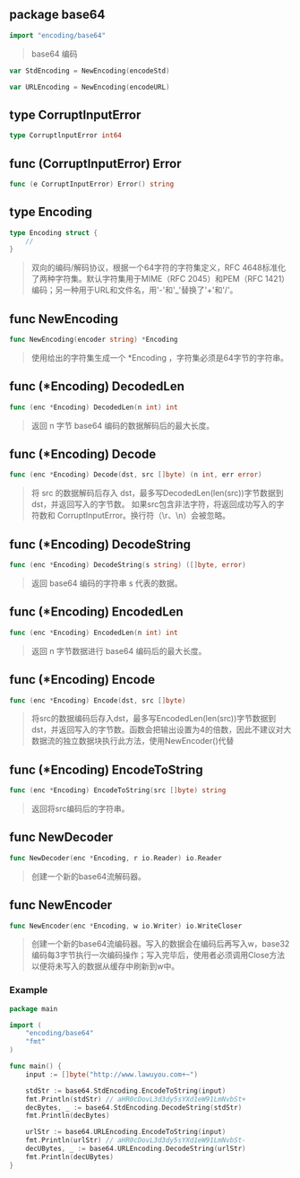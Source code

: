 ## package base64
```go
import "encoding/base64"
```
> base64 编码

```go
var StdEncoding = NewEncoding(encodeStd)

var URLEncoding = NewEncoding(encodeURL)
```

## type CorruptlnputError
```go
type CorruptlnputError int64
```

## func (CorruptInputError) Error
```go
func (e CorruptInputError) Error() string
```

## type Encoding
```go
type Encoding struct {
	//
}
```
> 双向的编码/解码协议，根据一个64字符的字符集定义，RFC 4648标准化了两种字符集。默认字符集用于MIME（RFC 2045）和PEM（RFC 1421）编码；另一种用于URL和文件名，用'-'和'_'替换了'+'和'/'。

## func NewEncoding
```go
func NewEncoding(encoder string) *Encoding
```
> 使用给出的字符集生成一个 *Encoding ，字符集必须是64字节的字符串。

## func (*Encoding) DecodedLen
```go
func (enc *Encoding) DecodedLen(n int) int
```
> 返回 n 字节 base64 编码的数据解码后的最大长度。

## func (*Encoding) Decode
```go
func (enc *Encoding) Decode(dst, src []byte) (n int, err error)
```
> 将 src 的数据解码后存入 dst，最多写DecodedLen(len(src))字节数据到 dst，并返回写入的字节数。 如果src包含非法字符，将返回成功写入的字符数和 CorruptInputError。换行符（\r、\n）会被忽略。

## func (*Encoding) DecodeString
```go
func (enc *Encoding) DecodeString(s string) ([]byte, error)
```
> 返回 base64 编码的字符串 s 代表的数据。

## func (*Encoding) EncodedLen
```go
func (enc *Encoding) EncodedLen(n int) int
```
> 返回 n 字节数据进行 base64 编码后的最大长度。

## func (*Encoding) Encode 
```go
func (enc *Encoding) Encode(dst, src []byte)
```
> 将src的数据编码后存入dst，最多写EncodedLen(len(src))字节数据到dst，并返回写入的字节数。函数会把输出设置为4的倍数，因此不建议对大数据流的独立数据块执行此方法，使用NewEncoder()代替

## func (*Encoding) EncodeToString
```go
func (enc *Encoding) EncodeToString(src []byte) string
```
> 返回将src编码后的字符串。

## func NewDecoder
```go
func NewDecoder(enc *Encoding, r io.Reader) io.Reader
```
> 创建一个新的base64流解码器。

## func NewEncoder
```go
func NewEncoder(enc *Encoding, w io.Writer) io.WriteCloser
```
> 创建一个新的base64流编码器。写入的数据会在编码后再写入w，base32编码每3字节执行一次编码操作；写入完毕后，使用者必须调用Close方法以便将未写入的数据从缓存中刷新到w中。

### Example
```go
package main

import (
	"encoding/base64"
	"fmt"
)

func main() {
	input := []byte("http://www.lawuyou.com+~")

	stdStr := base64.StdEncoding.EncodeToString(input)
	fmt.Println(stdStr) // aHR0cDovL3d3dy5sYXd1eW91LmNvbSt+
	decBytes, _ := base64.StdEncoding.DecodeString(stdStr)
	fmt.Println(decBytes)

	urlStr := base64.URLEncoding.EncodeToString(input)
	fmt.Println(urlStr) // aHR0cDovL3d3dy5sYXd1eW91LmNvbSt-
	decUBytes, _ := base64.URLEncoding.DecodeString(urlStr)
	fmt.Println(decUBytes)
}
```